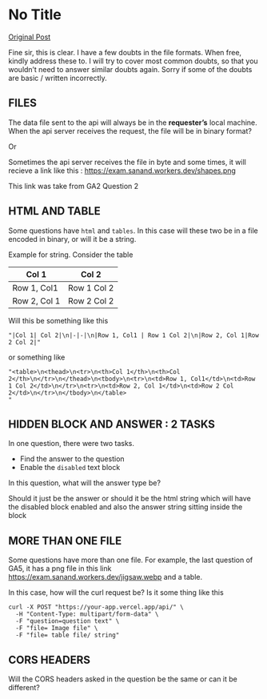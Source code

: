 # No Title

[Original Post](https://discourse.onlinedegree.iitm.ac.in/t/169029/68)

<p>Fine sir, this is clear. I have a few doubts in the file formats. When free, kindly address these to. I will try to cover most common doubts, so that you wouldn’t need to answer similar doubts again. Sorry if some of the doubts are basic / written incorrectly.</p>
<h2><a name="p-608672-files-1" class="anchor" href="#p-608672-files-1"></a>FILES</h2>
<p>The data file sent to the api will always be in the <strong>requester’s</strong> local machine. When the api server receives the request, the file will be in binary format?</p>
<p>Or</p>
<p>Sometimes the api server receives the file in byte and some times, it will recieve a link like this :  <a href="https://exam.sanand.workers.dev/shapes.png" rel="noopener nofollow ugc">https://exam.sanand.workers.dev/shapes.png</a></p>
<p>This link was take from GA2 Question 2</p>
<h2><a name="p-608672-html-and-table-2" class="anchor" href="#p-608672-html-and-table-2"></a>HTML AND TABLE</h2>
<p>Some questions have <code>html</code> and <code>tables</code>. In this case will these two be in a file encoded in binary, or will it be a string.</p>
<p>Example for string. Consider the table</p>
<div class="md-table">
<table>
<thead>
<tr>
<th>Col 1</th>
<th>Col 2</th>
</tr>
</thead>
<tbody>
<tr>
<td>Row 1, Col1</td>
<td>Row 1 Col 2</td>
</tr>
<tr>
<td>Row 2, Col 1</td>
<td>Row 2 Col 2</td>
</tr>
</tbody>
</table>
</div><p>Will this be something like this</p>
<pre><code class="lang-auto">"|Col 1| Col 2|\n|-|-|\n|Row 1, Col1 | Row 1 Col 2|\n|Row 2, Col 1|Row 2 Col 2|"
</code></pre>
<p>or something like</p>
<pre><code class="lang-auto">"&lt;table&gt;\n&lt;thead&gt;\n&lt;tr&gt;\n&lt;th&gt;Col 1&lt;/th&gt;\n&lt;th&gt;Col 2&lt;/th&gt;\n&lt;/tr&gt;\n&lt;/thead&gt;\n&lt;tbody&gt;\n&lt;tr&gt;\n&lt;td&gt;Row 1, Col1&lt;/td&gt;\n&lt;td&gt;Row 1 Col 2&lt;/td&gt;\n&lt;/tr&gt;\n&lt;tr&gt;\n&lt;td&gt;Row 2, Col 1&lt;/td&gt;\n&lt;td&gt;Row 2 Col 2&lt;/td&gt;\n&lt;/tr&gt;\n&lt;/tbody&gt;\n&lt;/table&gt;
"
</code></pre>
<h2><a name="p-608672-hidden-block-and-answer-2-tasks-3" class="anchor" href="#p-608672-hidden-block-and-answer-2-tasks-3"></a>HIDDEN BLOCK AND ANSWER : 2 TASKS</h2>
<p>In one question, there were two tasks.</p>
<ul>
<li>Find the answer to the question</li>
<li>Enable the <code>disabled</code> text block</li>
</ul>
<p>In this question, what will the answer type be?</p>
<p>Should it just be the answer or should it be the html string which will have the disabled block enabled and also the answer string sitting inside the block</p>
<h2><a name="p-608672-more-than-one-file-4" class="anchor" href="#p-608672-more-than-one-file-4"></a>MORE THAN ONE FILE</h2>
<p>Some questions have more than one file. For example, the last question of GA5, it has a png file in this link <a href="https://exam.sanand.workers.dev/jigsaw.webp" rel="noopener nofollow ugc">https://exam.sanand.workers.dev/jigsaw.webp</a> and a table.</p>
<p>In this case, how will the curl request be? Is it some thing like this</p>
<pre><code class="lang-auto">curl -X POST "https://your-app.vercel.app/api/" \
  -H "Content-Type: multipart/form-data" \
  -F "question=question text" \
  -F "file= Image file" \
  -F "file= table file/ string" 
</code></pre>
<h2><a name="p-608672-cors-headers-5" class="anchor" href="#p-608672-cors-headers-5"></a>CORS HEADERS</h2>
<p>Will the CORS headers asked in the question be the same or can it be different?</p>